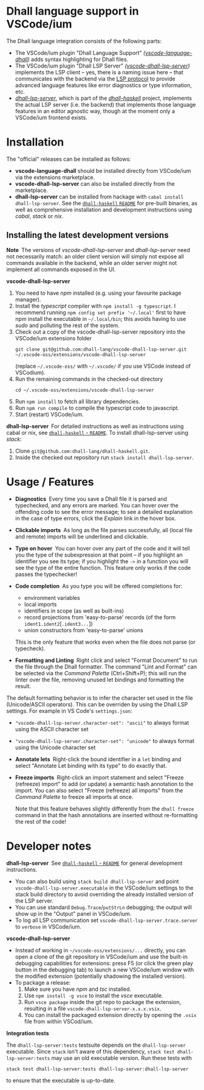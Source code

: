 # Dhall language support in VSCode/ium

The Dhall language integration consists of the following parts:
- The VSCode/ium plugin "Dhall Language Support" *([vscode-language-dhall](https://github.com/dhall-lang/vscode-language-dhall))* adds syntax highlighting for Dhall files.
- The VSCode/ium plugin "Dhall LSP Server" *([vscode-dhall-lsp-server](https://github.com/dhall-lang/vscode-dhall-lsp-server))* implements the LSP client &ndash; yes, there is a naming issue here &ndash; that communicates with the backend via the [LSP protocol](https://microsoft.github.io/language-server-protocol/specification) to provide advanced language features like error diagnostics or type information, etc.
- [*dhall-lsp-server*](https://github.com/dhall-lang/dhall-haskell/tree/master/dhall-lsp-server), which is part of the [*dhall-haskell*](https://github.com/dhall-lang/dhall-haskell) project, implements the actual LSP server (i.e. the backend) that implements those language features in an editor agnostic way, though at the moment only a VSCode/ium frontend exists.

# Installation

The "official" releases can be installed as follows:

- **vscode-language-dhall** should be installed directly from VSCode/ium via the extensions marketplace.
- **vscode-dhall-lsp-server** can also be installed directly from the marketplace.
- **dhall-lsp-server** can be installed from hackage with `cabal install dhall-lsp-server`. See the
[`dhall-haskell` `README`](https://github.com/dhall-lang/dhall-haskell/blob/master/README.md) for pre-built binaries, as well as comprehensive installation and development instructions using *cabal*, *stack* or *nix*.

## Installing the latest development versions

**Note&nbsp;** The versions of *vscode-dhall-lsp-server* and *dhall-lsp-server* need not necessarily match: an older client version will simply not expose all commands available in the backend, while an older server might not implement all commands exposed in the UI.

**vscode-dhall-lsp-server**
1. You need to have *npm* installed (e.g. using your favourite package manager).
2. Install the *typescript* compiler with `npm install -g typescript`. I recommend running `npm config set prefix '~/.local'` first to have npm install the executable in `~/.local/bin`; this avoids having to use *sudo* and polluting the rest of the system.
2. Check out a copy of the vscode-dhall-lsp-server repository into the VSCode/ium extensions folder
   ```
   git clone git@github.com:dhall-lang/vscode-dhall-lsp-server.git ~/.vscode-oss/extensions/vscode-dhall-lsp-server
   ```
   (replace `~/.vscode-oss/` with `~/.vscode/` if you use VSCode instead of VSCodium).
3. Run the remaining commands in the checked-out directory
   ```
   cd ~/.vscode-oss/extensions/vscode-dhall-lsp-server
   ```
4. Run `npm install` to fetch all library dependencies.
5. Run `npm run compile` to compile the typescript code to javascript.
6. Start (restart) VSCode/ium.

**dhall-lsp-server&nbsp;**
For detailed instructions as well as instructions using cabal or nix, see [`dhall-haskell` - `README`](https://github.com/dhall-lang/dhall-haskell/blob/master/README.md). To install dhall-lsp-server using *stack*:
1. Clone `git@github.com:dhall-lang/dhall-haskell.git`.
2. Inside the checked out repository run `stack install dhall-lsp-server`.


# Usage / Features

- **Diagnostics&nbsp;**
Every time you save a Dhall file it is parsed and typechecked, and any errors are marked. You can hover over the offending code to see the error message; to see a detailed explanation in the case of type errors, click the *Explain* link in the hover box.

- **Clickable imports&nbsp;**
As long as the file parses successfully, all (local file and remote) imports will be underlined and clickable.

- **Type on hover&nbsp;**
You can hover over any part of the code and it will tell you the type of the subexpression at that point &ndash; if you highlight an identifier you see its type; if you highlight the `->` in a function you will see the type of the entire function. This feature only works if the code passes the typechecker!

- **Code completion&nbsp;**
As you type you will be offered completions for:
  - environment variables
  - local imports
  - identifiers in scope (as well as built-ins)
  - record projections from 'easy-to-parse' records (of the form `ident1.ident2`[`.ident3...`])
  - union constructors from 'easy-to-parse' unions

  This is the only feature that works even when the file does not parse (or typecheck).

- **Formatting and Linting&nbsp;**
Right click and select "Format Document" to run the file through the Dhall formatter. The command "Lint and Format" can be selected via the *Command Palette* (Ctrl+Shift+P); this will run the linter over the file, removing unused let bindings and formatting the result.

The default formatting behavior is to infer the character set used in the file (Unicode/ASCII operators).
This can be overriden by using the Dhall LSP settings. For example in VS Code's `settings.json`:
  - `"vscode-dhall-lsp-server.character-set": "ascii"` to always format using the ASCII character set
  - `"vscode-dhall-lsp-server.character-set": "unicode"` to always format using the Unicode character set

- **Annotate lets&nbsp;**
Right-click the bound identifier in a `let` binding and select "Annotate Let binding with its type" to do exactly that.

- **Freeze imports&nbsp;**
Right-click an import statement and select "Freeze (refreeze) import" to add (or update) a semantic hash annotation to the import. You can also select "Freeze (refreeze) all imports" from the *Command Palette* to freeze all imports at once.

  Note that this feature behaves slightly differently from the `dhall freeze` command in that the hash annotations are inserted without re-formatting the rest of the code!

# Developer notes

**dhall-lsp-server&nbsp;**
See [`dhall-haskell` - `README`](https://github.com/dhall-lang/dhall-haskell/blob/master/README.md) for general development instructions.
- You can also build using `stack build dhall-lsp-server` and point `vscode-dhall-lsp-server.executable` in the VSCode/ium settings to the stack build directory to avoid overriding the already installed version of the LSP server.
- You can use standard `Debug.Trace`/`putStrLn` debugging; the output will show up in the "Output" panel in VSCode/ium.
- To log all LSP communication set `vscode-dhall-lsp-server.trace.server` to `verbose` in VSCode/ium.

**vscode-dhall-lsp-server**
- Instead of working in `~/vscode-oss/extensions/...` directly, you can open a clone of the git repository in VSCode/ium and use the built-in debugging capabilities for extensions: press F5 (or click the green play button in the debugging tab) to launch a new VSCode/ium window with the modified extension (potentially shadowing the installed version).
- To package a release:
  1. Make sure you have *npm* and *tsc* installed.
  2. Use `npm install -g vsce` to install the *vsce* executable.
  3. Run `vsce package` inside the git repo to package the extension, resulting in a file `vscode-dhall-lsp-server-x.x.x.vsix`.
  4. You can install the packaged extension directly by opening the `.vsix` file from within VSCod/ium.
  
**Integration tests**

The `dhall-lsp-server:tests` testsuite depends on the `dhall-lsp-server` executable. Since `stack` isn't aware of this dependency, `stack test dhall-lsp-server:tests` may use an old executable version. Run these tests with

    stack test dhall-lsp-server:tests dhall-lsp-server:dhall-lsp-server
    
to ensure that the executable is up-to-date.
